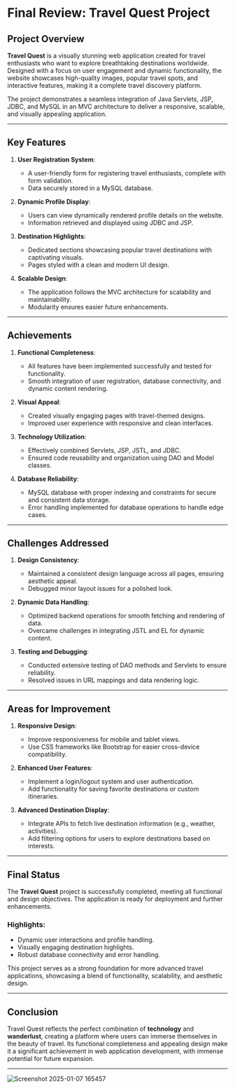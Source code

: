 # **Final Review: Travel Quest Project**

## **Project Overview**
**Travel Quest** is a visually stunning web application created for travel enthusiasts who want to explore breathtaking destinations worldwide. Designed with a focus on user engagement and dynamic functionality, the website showcases high-quality images, popular travel spots, and interactive features, making it a complete travel discovery platform.

The project demonstrates a seamless integration of Java Servlets, JSP, JDBC, and MySQL in an MVC architecture to deliver a responsive, scalable, and visually appealing application.

---

## **Key Features**
1. **User Registration System**:
   - A user-friendly form for registering travel enthusiasts, complete with form validation.
   - Data securely stored in a MySQL database.

2. **Dynamic Profile Display**:
   - Users can view dynamically rendered profile details on the website.
   - Information retrieved and displayed using JDBC and JSP.

3. **Destination Highlights**:
   - Dedicated sections showcasing popular travel destinations with captivating visuals.
   - Pages styled with a clean and modern UI design.

4. **Scalable Design**:
   - The application follows the MVC architecture for scalability and maintainability.
   - Modularity ensures easier future enhancements.

---

## **Achievements**
1. **Functional Completeness**:
   - All features have been implemented successfully and tested for functionality.
   - Smooth integration of user registration, database connectivity, and dynamic content rendering.

2. **Visual Appeal**:
   - Created visually engaging pages with travel-themed designs.
   - Improved user experience with responsive and clean interfaces.

3. **Technology Utilization**:
   - Effectively combined Servlets, JSP, JSTL, and JDBC.
   - Ensured code reusability and organization using DAO and Model classes.

4. **Database Reliability**:
   - MySQL database with proper indexing and constraints for secure and consistent data storage.
   - Error handling implemented for database operations to handle edge cases.

---

## **Challenges Addressed**
1. **Design Consistency**:
   - Maintained a consistent design language across all pages, ensuring aesthetic appeal.
   - Debugged minor layout issues for a polished look.

2. **Dynamic Data Handling**:
   - Optimized backend operations for smooth fetching and rendering of data.
   - Overcame challenges in integrating JSTL and EL for dynamic content.

3. **Testing and Debugging**:
   - Conducted extensive testing of DAO methods and Servlets to ensure reliability.
   - Resolved issues in URL mappings and data rendering logic.

---

## **Areas for Improvement**
1. **Responsive Design**:
   - Improve responsiveness for mobile and tablet views.
   - Use CSS frameworks like Bootstrap for easier cross-device compatibility.

2. **Enhanced User Features**:
   - Implement a login/logout system and user authentication.
   - Add functionality for saving favorite destinations or custom itineraries.

3. **Advanced Destination Display**:
   - Integrate APIs to fetch live destination information (e.g., weather, activities).
   - Add filtering options for users to explore destinations based on interests.

---

## **Final Status**
The **Travel Quest** project is successfully completed, meeting all functional and design objectives. The application is ready for deployment and further enhancements.

### **Highlights**:
- Dynamic user interactions and profile handling.
- Visually engaging destination highlights.
- Robust database connectivity and error handling.

This project serves as a strong foundation for more advanced travel applications, showcasing a blend of functionality, scalability, and aesthetic design.

---

## **Conclusion**
Travel Quest reflects the perfect combination of **technology** and **wanderlust**, creating a platform where users can immerse themselves in the beauty of travel. Its functional completeness and appealing design make it a significant achievement in web application development, with immense potential for future expansion.

--- 
![Screenshot 2025-01-07 165457](https://github.com/user-attachments/assets/7cf4b561-8eee-41d1-a7c6-6aec2c72d75b)
